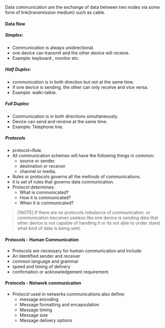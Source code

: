 Data communication are the exchange of data between two nodes via some form of link(transmission medium) such as cable.

#### Data flow

##### Simplex:
- Communication is always unidirectional.
- one device can transmit and the other device will receive.
- Example: keyboard , monitor etc.

##### Half Duplex:
- communication is in both direction but not at the same time.
- if one device is sending, the other can only receive and vice versa.
- Example: walki-talkie.
##### Full Duplex:
- Communication is in both directions simultaneously.
- Device can send and receive at the same time.
- Example: Telephone line.


##### Protocols
- protocol=Rule.
- All communication schemes will have the following things in common:
	- source or sender.
	- destination or receiver
	- channel or media.
- Rules or protocols governs all the methods of communications.
- it is set of rules that governs data communication.
 - Protocol determines:
	 - What is communicated?
	 - How it is communicated?
	 - When it is communicated?


> [!NOTE] If there are no protocols
> imbalance of communication.
> or communication becomes useless.like one device is sending data that other device is not capable of handling it or its not able to under stand what kind of data is being sent.

#### Protocols - Human Communication
- Protocols are necessary for human communication and include:
- An Identified sender and receiver
- common language and grammar
- speed and timing of delivery
- confirmation or acknowledgement requirement.

#### Protocols - Network communication
- Protocol used in networks communications also define:
	- message encoding
	- Message formatting and encapsulation
	- Message timing
	- Message size
	- Message delivery options
